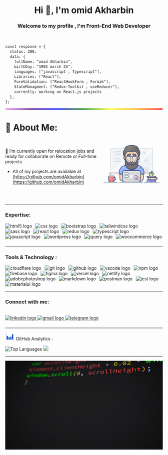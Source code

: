 <h1 align="center">Hi 👋, I'm omid Akharbin</h1>

<h3 align="center">Welcome to my profile , I'm Front-End Web Developer</h3><br>

```
const response = {
  status: 200,
  data: {
    fullName: "omid Akharbin",
    birthDay: "1993 march 25",
    languages: ["javascript , Typescript"],
    Libraries: ["React"],
    FormValidation: ["ReactHookForm , Formik"],
    StateManagment: ["Redux-Toolkit , useReducer"],
    currently: working on React.js projects
  },
};
```

<div style="height: 4px; background: linear-gradient(to right, violet, indigo, blue, green, yellow, orange, red); border-radius: 2px;"></div>


# 💫 About Me:
<img width="200"   align="right"  padding-bottom="50px" margin-bottom="50px"  src="https://raw.githubusercontent.com/omidAkharbin/omidAkharbin/refs/heads/main/bestomweb.gif"><br>

📌 I’m currently open for relocation jobs and ready for collaborate on Remote or Full-time projects  
 - All of my projects are available at [https://github.com/omidAkharbin](https://github.com/omidAkharbin)

<br>
<br>

---

### Expertise:

<div align="left">
  <img src="https://skillicons.dev/icons?i=html" height="45" alt="html5 logo"  />
  <img width="3" />
  <img src="https://skillicons.dev/icons?i=css" height="45" alt="css logo"  />
  <img width="3" />
  <img src="https://skillicons.dev/icons?i=bootstrap" height="45" alt="bootstrap logo"  />
  <img width="3" />
  <img src="https://skillicons.dev/icons?i=tailwind" height="45" alt="tailwindcss logo"  />
  <img width="3" />
  <img src="https://skillicons.dev/icons?i=sass" height="45" alt="sass logo"  />
  <img width="3" />
  <img src="https://skillicons.dev/icons?i=react" height="45" alt="react logo"  />
  <img width="3" />
  <img src="https://skillicons.dev/icons?i=redux" height="45" alt="redux logo"  />
  <img width="3" />
  <img src="https://skillicons.dev/icons?i=ts" height="45" alt="typescript logo"  />
  <img width="3" />
  <img src="https://skillicons.dev/icons?i=js" height="45" alt="javascript logo"  />
  <img width="3" />
  <img src="https://cdn.jsdelivr.net/gh/devicons/devicon/icons/wordpress/wordpress-plain.svg" height="45" alt="wordpress logo"  />
  <img width="3" />
  <img src="https://cdn.jsdelivr.net/gh/devicons/devicon/icons/jquery/jquery-plain-wordmark.svg" height="45" alt="jquery logo"  />
  <img width="3" />
  <img src="https://cdn.jsdelivr.net/gh/devicons/devicon/icons/woocommerce/woocommerce-plain-wordmark.svg" height="45" alt="woocommerce logo"  />
</div>

###
---
 
### Tools & Technology :

<div align="left">
  <img src="https://skillicons.dev/icons?i=cloudflare" height="45" alt="cloudflare logo"  />
  <img width="3" />
  <img src="https://skillicons.dev/icons?i=git" height="45" alt="git logo"  />
  <img width="3" />
  <img src="https://skillicons.dev/icons?i=github" height="45" alt="github logo"  />
  <img width="3" />
  <img src="https://skillicons.dev/icons?i=vscode" height="45" alt="vscode logo"  />
  <img width="3" />
  <img src="https://cdn.simpleicons.org/npm/CB3837" height="45" alt="npm logo"  />
  <img width="3" />
  <img src="https://skillicons.dev/icons?i=firebase" height="45" alt="firebase logo"  />
  <img width="3" />
  <img src="https://skillicons.dev/icons?i=figma" height="45" alt="figma logo"  />
  <img width="3" />
  <img src="https://skillicons.dev/icons?i=vercel" height="45" alt="vercel logo"  />
  <img width="3" />
  <img src="https://skillicons.dev/icons?i=netlify" height="45" alt="netlify logo"  />
  <img width="3" />
  <img src="https://skillicons.dev/icons?i=ps" height="45" alt="adobephotoshop logo"  />
  <img width="3" />
  <img src="https://skillicons.dev/icons?i=md" height="45" alt="markdown logo"  />
  <img width="3" />
  <img src="https://skillicons.dev/icons?i=postman" height="45" alt="postman logo"  />
  <img width="3" />
  <img src="https://skillicons.dev/icons?i=jest" height="45" alt="jest logo"  />
  <img width="3" />
  <img src="https://skillicons.dev/icons?i=materialui" height="45" alt="materialui logo"  />
</div>

---
 
### Connect with me:

<br clear="both">

<div align="left">
  <a href="https://www.linkedin.com/in/omid-akharbin/" target="_blank">
    <img src="https://img.shields.io/static/v1?message=LinkedIn&logo=linkedin&label=&color=0077B5&logoColor=white&labelColor=&style=for-the-badge" height="30" alt="linkedin logo"  />
  </a>
  <a href="mailto:bestomweb@gmail.com" target="_blank">
    <img src="https://img.shields.io/static/v1?message=Gmail&logo=gmail&label=&color=D14836&logoColor=white&labelColor=&style=for-the-badge" height="30" alt="gmail logo"  />
  </a>
  <a href="https://t.me/Bestoomwb" target="_blank">
    <img src="https://img.shields.io/static/v1?message=Telegram&logo=telegram&label=&color=2CA5E0&logoColor=white&labelColor=&style=for-the-badge" height="30" alt="telegram logo"  />
  </a>
</div>


###

---

<img src="https://raw.githubusercontent.com/omidAkharbin/omidAkharbin/refs/heads/main/Analytics.gif" width="30" style="vertical-align: left;"> GitHub Analytics :

<p align="left">
<img src="https://github-readme-stats.vercel.app/api?username=omidAkharbin&theme=tokyonight&hide_border=false&include_all_commits=false&count_private=false" alt="Top Languages"/>
<img src="https://github-readme-stats.vercel.app/api/top-langs/?username=omidAkharbin&theme=tokyonight&hide_border=false&include_all_commits=false&count_private=false&layout=compact"/>
</p>

---

<img width="900"  margin-left="150px"   src="https://raw.githubusercontent.com/omidAkharbin/omidAkharbin/refs/heads/main/codes.gif"><br>


